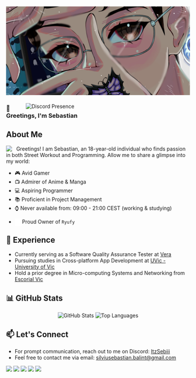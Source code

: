 <!-- Header -->
![Header](./images/bg.webp)

<!-- Discord Presence -->
<div>
    <a href="https://discord.com/users/437682275707125760">
      <img src="https://lanyard.kyrie25.me/api/437682275707125760?waveColor=e2001e&waveSpotifyColor=ff004f&gradient=e70033-ffffff-ac0026&imgStyle=square" alt="Discord Presence" style="float: right; width: 450px; margin-top: 5px">
    </a>
</div>

<!-- Introduction -->
### 👋 Greetings, I'm Sebastian

## About Me
<a href="https://github.com/ItzSebiii"><img align="left" width="20" src="https://cdn-icons-png.flaticon.com/512/25/25231.png"></a>&nbsp;
Greetings! I am Sebastian, an 18-year-old individual who finds passion in both Street Workout and Programming. Allow me to share a glimpse into my world:

- 🎮 Avid Gamer
- 📺 Admirer of Anime & Manga
- 💻 Aspiring Programmer
- 📚 Proficient in Project Management
- ⌚ Never available from: 09:00 - 21:00 CEST (working & studying)
- <img align="left" width="20" src="./images/Ryufy.webp"><p>Proud Owner of `Ryufy`</p>

## 💼 Experience
- Currently serving as a Software Quality Assurance Tester at [Vera](https://www.somvera.cat)
- Pursuing studies in Cross-platform App Development at [UVic - University of Vic](https://www.uvic.cat/en)
- Hold a prior degree in Micro-computing Systems and Networking from [Escorial Vic](https://www.escorialvic.org)

## 📊 GitHub Stats
<p align="center">
  <img src="https://github-readme-stats.vercel.app/api?username=ItzSebiii&show_icons=true&count_private=true&theme=react&hide_border=true&bg_color=0D1117" alt="GitHub Stats" width="49%">
  <img src="https://github-readme-stats.vercel.app/api/top-langs/?username=ItzSebiii&show_icons=true&count_private=true&theme=react&hide_border=true&bg_color=0D1117&layout=compact" alt="Top Languages" width="49%">
</p>

## 📫 Let's Connect
- For prompt communication, reach out to me on Discord: [ItzSebiii](https://discord.com/users/437682275707125760)
- Feel free to contact me via email: [silviusebastian.balint@gmail.com](mailto:silviusebastian.balint@gmail.com)

<!-- Social Badges -->
<div>
  <a href="https://github.com/ItzSebiii" alt="GitHub Profile"><img src="https://img.shields.io/github/followers/ItzSebiii?label=Followers&style=social"></a>
  <a href="https://discord.com/users/437682275707125760" alt="Discord"><img src="https://img.shields.io/badge/Discord-7289DA?logo=discord&logoColor=white"></a>
  <a href="mailto:silviusebastian.balint@gmail.com" alt="Email"><img src="https://img.shields.io/badge/Mail-D14836?logo=gmail&logoColor=white"></a>
  <a href="https://steamcommunity.com/id/ItzSebiii" alt="Steam"><img src="https://img.shields.io/badge/Steam-1a6a98?logo=steam&logoColor=white"></a>
  <a href="https://ko-fi.com/ItzSebiii" alt="Ko-fi"><img src="https://img.shields.io/badge/Kofi-ff5c5a?logo=ko-fi&logoColor=white"></a>
</div>